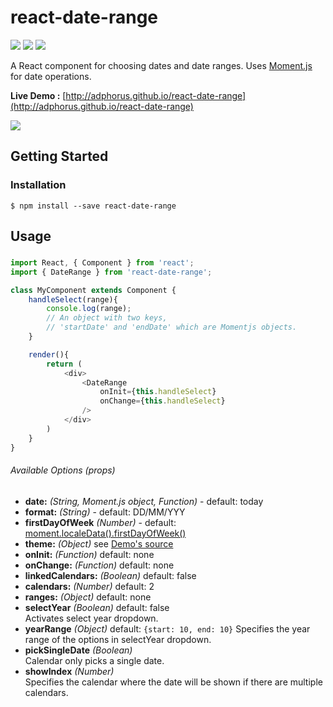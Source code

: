 # react-date-range
![](https://badge.fury.io/js/react-date-range.svg)
![](https://david-dm.org/Adphorus/react-date-range.svg)
![](https://david-dm.org/Adphorus/react-date-range/dev-status.svg)

A React component for choosing dates and date ranges. Uses [Moment.js](http://momentjs.com/) for date operations.

**Live Demo :** [http://adphorus.github.io/react-date-range](http://adphorus.github.io/react-date-range)

![](https://cdn.pbrd.co/images/1fjQlZzy.png)

## Getting Started
### Installation

```
$ npm install --save react-date-range
```

## Usage

###
```javascript
import React, { Component } from 'react';
import { DateRange } from 'react-date-range';

class MyComponent extends Component {
	handleSelect(range){
		console.log(range);
		// An object with two keys,
		// 'startDate' and 'endDate' which are Momentjs objects.
	}

	render(){
		return (
			<div>
				<DateRange
					onInit={this.handleSelect}
					onChange={this.handleSelect}
				/>
			</div>
		)
	}
}

```

###### Available Options (props)
* **date:** *(String, Moment.js object, Function)* - default: today
* **format:** *(String)* - default: DD/MM/YYY
* **firstDayOfWeek** *(Number)* - default: [moment.localeData().firstDayOfWeek()](http://momentjs.com/docs/#/i18n/locale-data/)
* **theme:** *(Object)* see [Demo's source](https://github.com/Adphorus/react-date-range/blob/master/demo/src/components/Main.js#L143)
* **onInit:** *(Function)* default: none
* **onChange:** *(Function)* default: none
* **linkedCalendars:** *(Boolean)* default: false
* **calendars:** *(Number)* default: 2
* **ranges:** *(Object)* default: none
* **selectYear** *(Boolean)* default: false  
Activates select year dropdown.
* **yearRange** *(Object)* default: ```{start: 10, end: 10}```
Specifies the year range of the options in selectYear dropdown.
* **pickSingleDate** *(Boolean)*  
Calendar only picks a single date.
* **showIndex** *(Number)*  
Specifies the calendar where the date will be shown if there are multiple calendars.
